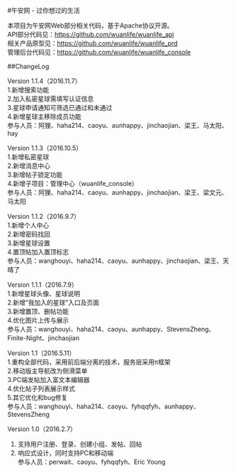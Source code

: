 #午安网 - 过你想过的生活

本项目为午安网Web部分相关代码，基于Apache协议开源。<br>
API部分代码见：https://github.com/wuanlife/wuanlife_api<br>
相关产品原型见：https://github.com/wuanlife/wuanlife_prd<br>
管理后台代码见：https://github.com/wuanlife/wuanlife_console

##ChangeLog

Version 1.1.4（2016.11.7）<br>
1.新增搜索功能<br>
2.加入私密星球需填写认证信息<br>
3.星球申请通知可筛选已通过和未通过<br>
4.新增星球主移除成员功能<br>
参与人员：阿狸、haha214、caoyu、aunhappy、jinchaojian、梁王、马太阳、hay

Version 1.1.3（2016.10.5）<br>
1.新增私密星球<br>
2.新增消息中心<br>
3.新增帖子锁定功能<br>
4.新增子项目：管理中心（wuanlife_console）<br>
参与人员：阿狸、haha214、caoyu、aunhappy、jinchaojian、梁王、梁文元、马太阳

Version 1.1.2（2016.9.7）<br>
1.新增个人中心<br>
2.新增密码找回<br>
3.新增星球设置<br>
4.置顶帖加入置顶标志<br>
参与人员：wanghouyi、haha214、caoyu、aunhappy、jinchaojian、梁王、天晴了

Version 1.1.1（2016.7.9）<br>
1.新增星球头像、星球说明<br>
2.新增“我加入的星球”入口及页面<br>
3.新增置顶、删帖功能<br>
4.优化图片上传与展示<br>
参与人员：wanghouyi、haha214、caoyu、aunhappy、StevensZheng、Finite-Night、jinchaojian

Version 1.1（2016.5.11）<br>
1.重构全部代码，采用前后端分离的技术，服务层采用π框架<br>
2.移动版主导航改为侧滑菜单<br>
3.PC端发帖加入富文本编辑器<br>
4.优化帖子列表展示样式<br>
5.其它优化和bug修复<br>
参与人员：wanghouyi、haha214、caoyu、fyhqqfyh、aunhappy、StevensZheng

Version 1.0（2016.2.7）<br>
1. 支持用户注册、登录、创建小组、发帖、回帖<br>
2. 响应式设计，同时支持PC和移动端<br>
参与人员：perwait、caoyu、fyhqqfyh、Eric Young
